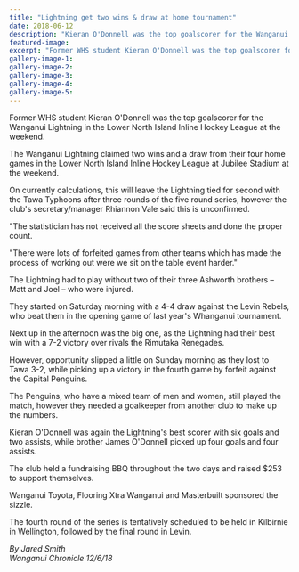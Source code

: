 ```yaml
---
title: "Lightning get two wins & draw at home tournament"
date: 2018-06-12
description: "Kieran O'Donnell was the top goalscorer for the Wanganui Lightning in the Lower North Island Inline Hockey League..."
featured-image: 
excerpt: "Former WHS student Kieran O'Donnell was the top goalscorer for the Wanganui Lightning in the Lower North Island Inline Hockey League."
gallery-image-1: 
gallery-image-2: 
gallery-image-3: 
gallery-image-4: 
gallery-image-5: 
---
```


<p><span>Former WHS student Kieran O'Donnell was the top goalscorer for the Wanganui Lightning in the Lower North Island Inline Hockey League at the weekend.</span></p>
<p class="element element-paragraph">The Wanganui Lightning claimed two wins and a draw from their four home games in the Lower North Island Inline Hockey League at Jubilee Stadium at the weekend.</p>
<p class="element element-paragraph">On currently calculations, this will leave the Lightning tied for second with the Tawa Typhoons after three rounds of the five round series, however the club's secretary/manager Rhiannon Vale said this is unconfirmed.</p>
<p class="element element-paragraph">"The statistician has not received all the score sheets and done the proper count.</p>
<p class="element element-paragraph">"There were lots of forfeited games from other teams which has made the process of working out were we sit on the table event harder."</p>
<p class="element element-paragraph">The Lightning had to play without two of their three Ashworth brothers &ndash; Matt and Joel &ndash; who were injured.</p>
<p class="element element-paragraph">They started on Saturday morning with a 4-4 draw against the Levin Rebels, who beat them in the opening game of last year's Whanganui tournament.</p>
<p class="element element-paragraph">Next up in the afternoon was the big one, as the Lightning had their best win with a 7-2 victory over rivals the Rimutaka Renegades.</p>
<p class="element element-paragraph">However, opportunity slipped a little on Sunday morning as they lost to Tawa 3-2, while picking up a victory in the fourth game by forfeit against the Capital Penguins.</p>
<p class="element element-paragraph">The Penguins, who have a mixed team of men and women, still played the match, however they needed a goalkeeper from another club to make up the numbers.</p>
<p class="element element-paragraph">Kieran O'Donnell was again the Lightning's best scorer with six goals and two assists, while brother James O'Donnell picked up four goals and four assists.</p>
<p class="element element-paragraph">The club held a fundraising BBQ throughout the two days and raised $253 to support themselves.</p>
<p class="element element-paragraph">Wanganui Toyota, Flooring Xtra Wanganui and Masterbuilt sponsored the sizzle.</p>
<p class="element element-paragraph">The fourth round of the series is tentatively scheduled to be held in Kilbirnie in Wellington, followed by the final round in Levin.</p>
<p class="element element-paragraph"><em>By Jared Smith</em><br /><em>Wanganui Chronicle 12/6/18</em></p>

